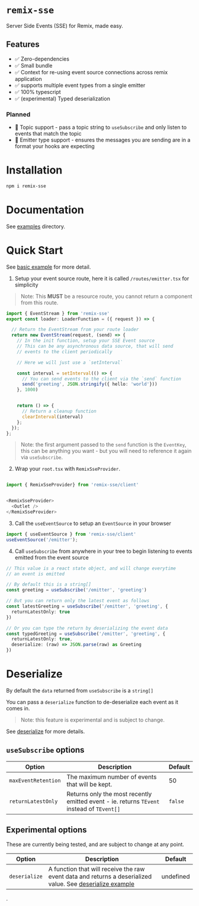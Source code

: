 # `remix-sse`

Server Side Events (SSE) for Remix, made easy.


## Features

- ✅ Zero-dependencies
- ✅ Small bundle
- ✅ Context for re-using event source connections across remix application
- ✅ supports multiple event types from a single emitter
- ✅ 100% typescript
- ✅ (experimental) Typed deserialization

### Planned

- 👷 Topic support - pass a topic string to `useSubscribe` and only listen to events that match the topic
- 👷 Emitter type support - ensures the messages you are sending are in a format your hooks are expecting

# Installation

```sh
npm i remix-sse
```

# Documentation

See [examples](/examples/) directory.

# Quick Start

See [basic example](/examples/basic/README.md) for more detail.

1. Setup your event source route, here it is called `/routes/emitter.tsx` for simplicity

> Note: This **MUST** be a resource route, you cannot return a component from this route.

```.ts
import { EventStream } from 'remix-sse'
export const loader: LoaderFunction = ({ request }) => {

  // Return the EventStream from your route loader
  return new EventStream(request, (send) => {
    // In the init function, setup your SSE Event source
    // This can be any asynchronous data source, that will send
    // events to the client periodically

    // Here we will just use a `setInterval`

    const interval = setInterval(() => {
      // You can send events to the client via the `send` function
      send('greeting', JSON.stringify({ hello: 'world'}))
    }, 1000)


    return () => {
      // Return a cleanup function
      clearInterval(interval)
    };
  });
};
```

> Note: the first argument passed to the `send` function is the `EventKey`, this can be
> anything you want - but you will need to reference it again via `useSubscribe`.

2. Wrap your `root.tsx` with `RemixSseProvider`.

```.ts

import { RemixSseProvider} from 'remix-sse/client'


<RemixSseProvider>
  <Outlet />
</RemixSseProvider>
```

3. Call the `useEventSource` to setup an `EventSource` in your browser

```.ts
import { useEventSource } from 'remix-sse/client'
useEventSource('/emitter');

```

4. Call `useSubscribe` from anywhere in your tree to begin listening to events emitted from the event source

```.ts
// This value is a react state object, and will change everytime
// an event is emitted

// By default this is a string[]
const greeting = useSubscribe('/emitter', 'greeting')

// But you can return only the latest event as follows
const latestGreeting = useSubscribe('/emitter', 'greeting', {
  returnLatestOnly: true
})

// Or you can type the return by deserializing the event data
const typedGreeting = useSubscribe('/emitter', 'greeting', {
  returnLatestOnly: true,
  deserialize: (raw) => JSON.parse(raw) as Greeting
})

```

# Deserialize

By default the `data` returned from `useSubscribe` is a `string[]`

You can pass a `deserialize` function to de-deserialize each event as it comes in.

> Note: this feature is experimental and is subject to change.

See [deserialize](/examples/deserialize/) for more details.

## `useSubscribe` options

| Option              | Description                                                                               | Default |
| ------------------- | ----------------------------------------------------------------------------------------- | ------- |
| `maxEventRetention` | The maximum number of events that will be kept.                                           | 50      |
| `returnLatestOnly`  | Returns only the most recently emitted event - ie. returns `TEvent` instead of `TEvent[]` | `false` |

## Experimental options

These are currently being tested, and are subject to change at any point.

| Option        | Description                                                                                                                        | Default   |
| ------------- | ---------------------------------------------------------------------------------------------------------------------------------- | --------- |
| `deserialize` | A function that will receive the raw event data and returns a deserialized value. See [deserialize example](/examples/deserialize) | undefined |

.
